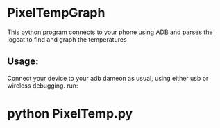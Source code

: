 # PixelTempGraph
This python program connects to your phone using ADB and parses the logcat to find and graph the temperatures

## Usage:

Connect your device to your adb dameon as usual, using either usb or wireless debugging.
run:

# python PixelTemp.py
